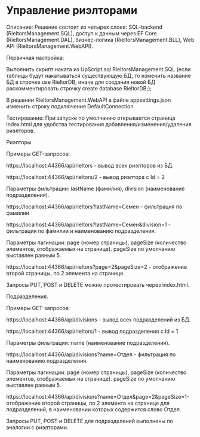 # Управление риэлторами
Описание:
Решение состоит из четырех слоев: SQL-backend (RieltorsManagement.SQL), доступ к данным через EF Core (RieltorsManagement.DAL), бизнес-логика (RieltorsManagement.BLL), Web API (RieltorsManagement.WebAPI).


Первичная настройка:

Выполнить скрипт наката из UpScript.sql RieltorsManagement.SQL (если таблицы будут накатываться существующую БД, то изменить название БД в строчке use RieltorDB, иначе для создания новой БД раскомментировать строчку create database RieltorDB;);

В решении RieltorsManagement.WebAPI в файле appsettings.json изменить строку подключения DefaultConnection.


Тестирование:
При запуске по умолчанию открывается страница index.html для удобства тестирования добавления/изменения/удаления риэлторов.

Риэлторы

Примеры GET-запросов:

https://localhost:44366/api/rieltors - вывод всех риэлторов из БД.

https://localhost:44366/api/rieltors/2 - вывод риэлтора с Id = 2

Параметры фильтрации: lastName (фамилия), division (наименование подразделения).

https://localhost:44366/api/rieltors?lastName=Семен - фильтрация по фамилии

https://localhost:44366/api/rieltors?lastName=Семен&division=1 - фильтрация по фамилии и наименованию подразделения.

Параметры пагинации: page (номер страницы), pageSize (количество элементов, отображаемых на странице). pageSize по умолчанию выставлен равным 5.

https://localhost:44366/api/rieltors?page=2&pageSize=2 - отображение второй страницы, по 2 элемента на странице.

Запросы PUT, POST и DELETE можно протестировать через index.html.

Подразделения.

Примеры GET-запросов:

https://localhost:44366/api/divisions - вывод всех подразделений из БД.

https://localhost:44366/api/rieltors/1 - вывод подразделения с Id = 1

Параметры фильтрации: name (наименование подразделения).

https://localhost:44366/api/divisions?name=Отдел - фильтрация по наименованию подразделения.

Параметры пагинации: page (номер страницы), pageSize (количество элементов, отображаемых на странице). pageSize по умолчанию выставлен равным 5.

https://localhost:44366/api/divisions?name=Отдел&page=2&pageSize=1- отображение второй страницы, по 2 элемента на странице для подразделений, в наименовании которых содержится слово Отдел.

Запросы PUT, POST и DELETE для подразделений выполнены по аналогии с риэлторами.
